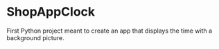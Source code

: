 # ShopAppClock
First Python project meant to create an app that displays the time with a background picture.
